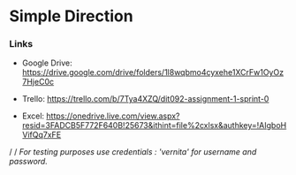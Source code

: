 # Simple Direction

### Links

* Google Drive: https://drive.google.com/drive/folders/1l8wqbmo4cyxehe1XCrFw1OyOz7HjeC0c

* Trello: https://trello.com/b/7Tya4XZQ/dit092-assignment-1-sprint-0

* Excel: https://onedrive.live.com/view.aspx?resid=3FADCB5F772F640B!25673&ithint=file%2cxlsx&authkey=!AIgboHVifQq7xFE

/
/
*For testing purposes use credentials : 'vernita' for username and password.*
